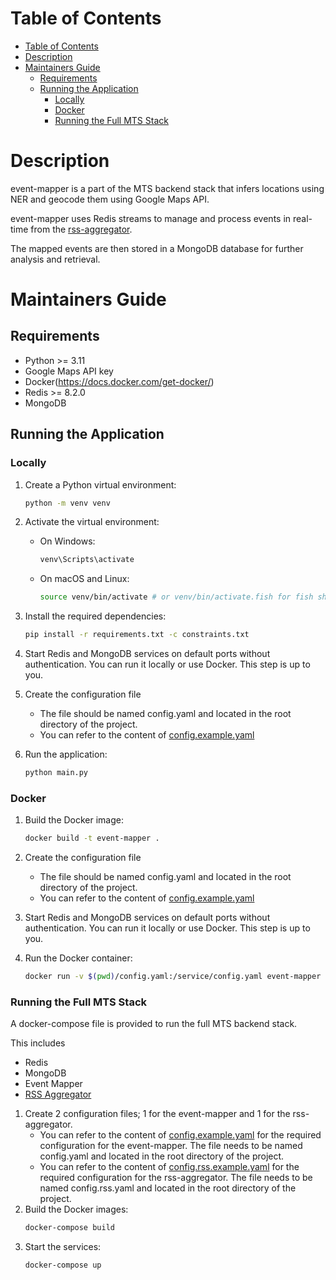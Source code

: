 # Table of Contents
- [Table of Contents](#table-of-contents)
- [Description](#description)
- [Maintainers Guide](#maintainers-guide)
  - [Requirements](#requirements)
  - [Running the Application](#running-the-application)
    - [Locally](#locally)
    - [Docker](#docker)
    - [Running the Full MTS Stack](#running-the-full-mts-stack)


# Description
event-mapper is a part of the MTS backend stack that infers locations using NER and geocode them using Google Maps API. 

event-mapper uses Redis streams to manage and process events in real-time from the [rss-aggregator][rss-aggregator].

The mapped events are then stored in a MongoDB database for further analysis and retrieval.

[rss-aggregator]: https://github.com/mts-monitor-the-situation/rss-aggregator

# Maintainers Guide

## Requirements

- Python >= 3.11
- Google Maps API key
- Docker(https://docs.docker.com/get-docker/)
- Redis >= 8.2.0
- MongoDB

## Running the Application
### Locally
1. Create a Python virtual environment:
   ```bash
   python -m venv venv
   ```
2. Activate the virtual environment:
   - On Windows:
     ```bash
     venv\Scripts\activate
     ```
   - On macOS and Linux:
     ```bash
     source venv/bin/activate # or venv/bin/activate.fish for fish shell
     ```
3. Install the required dependencies:
   ```bash
   pip install -r requirements.txt -c constraints.txt
   ```

4. Start Redis and MongoDB services on default ports without authentication. You can run it locally or use Docker. This step is up to you.

5. Create the configuration file
    - The file should be named config.yaml and located in the root directory of the project.
    - You can refer to the content of [config.example.yaml](config.example.yaml)

6. Run the application:
   ```bash
   python main.py
   ```
### Docker
1. Build the Docker image:
   ```bash
   docker build -t event-mapper .
   ```
2. Create the configuration file
   - The file should be named config.yaml and located in the root directory of the project.
   - You can refer to the content of [config.example.yaml](config.example.yaml)

4. Start Redis and MongoDB services on default ports without authentication. You can run it locally or use Docker. This step is up to you.

5. Run the Docker container:
   ```bash
   docker run -v $(pwd)/config.yaml:/service/config.yaml event-mapper
   ```
### Running the Full MTS Stack
A docker-compose file is provided to run the full MTS backend stack.

This includes
- Redis
- MongoDB
- Event Mapper
- [RSS Aggregator][rss-aggregator]

1. Create 2 configuration files; 1 for the event-mapper and 1 for the rss-aggregator.
   - You can refer to the content of [config.example.yaml](config.example.yaml) for the required configuration for the event-mapper. The file needs to be named config.yaml and located in the root directory of the project.
   - You can refer to the content of [config.rss.example.yaml](config.rss.example.yaml) for the required configuration for the rss-aggregator. The file needs to be named config.rss.yaml and located in the root directory of the project.
2. Build the Docker images:
   ```bash
   docker-compose build
   ```
3. Start the services:
   ```bash
   docker-compose up
   ```